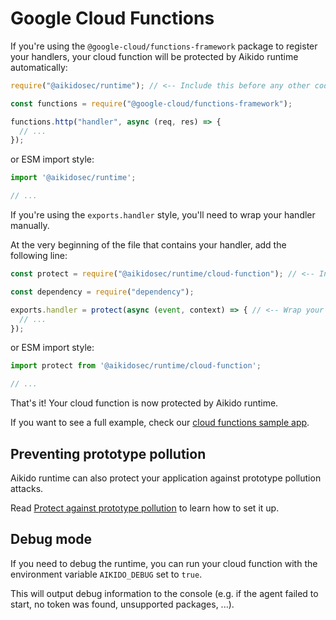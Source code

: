 # Google Cloud Functions

If you're using the `@google-cloud/functions-framework` package to register your handlers, your cloud function will be protected by Aikido runtime automatically:

```js
require("@aikidosec/runtime"); // <-- Include this before any other code or imports

const functions = require("@google-cloud/functions-framework");

functions.http("handler", async (req, res) => {
  // ...
});
```

or ESM import style:

```js
import '@aikidosec/runtime';

// ...
```

If you're using the `exports.handler` style, you'll need to wrap your handler manually.

At the very beginning of the file that contains your handler, add the following line:

```js
const protect = require("@aikidosec/runtime/cloud-function"); // <-- Include this before any other code or imports

const dependency = require("dependency");

exports.handler = protect(async (event, context) => { // <-- Wrap your handler with protect
  // ...
});
```

or ESM import style:

```js
import protect from '@aikidosec/runtime/cloud-function';

// ...
```

That's it! Your cloud function is now protected by Aikido runtime.

If you want to see a full example, check our [cloud functions sample app](../sample-apps/cloud-functions-v1-mongodb).

## Preventing prototype pollution

Aikido runtime can also protect your application against prototype pollution attacks.

Read [Protect against prototype pollution](./prototype-pollution.md) to learn how to set it up.

## Debug mode

If you need to debug the runtime, you can run your cloud function with the environment variable `AIKIDO_DEBUG` set to `true`.

This will output debug information to the console (e.g. if the agent failed to start, no token was found, unsupported packages, ...).

